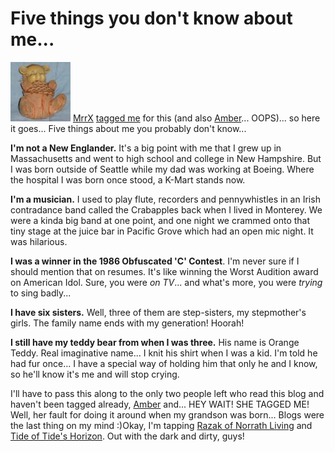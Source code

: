 # Five things you don't know about me...

![teddy.jpg](../uploads/2007/01/teddy.thumbnail.jpg) [MrrX](http://mrrx.wordpress.com/) [tagged me](http://mrrx.wordpress.com/2007/01/04/five-things-about-me/) for this (and also [Amber](http://ambernight.org/archives/2006/12/28/453)... OOPS)... so here it goes... Five things about me you probably don't know...



**I'm not a New Englander.** It's a big point with me that I grew up in Massachusetts and went to high school and college in New Hampshire. But I was born outside of Seattle while my dad was working at Boeing. Where the hospital I was born once stood, a K-Mart stands now.

**I'm a musician.** I used to play flute, recorders and pennywhistles in an Irish contradance band called the Crabapples back when I lived in Monterey. We were a kinda big band at one point, and one night we crammed onto that tiny stage at the juice bar in Pacific Grove which had an open mic night. It was hilarious.

**I was a winner in the 1986 Obfuscated 'C' Contest**. I'm never sure if I should mention that on resumes. It's like winning the Worst Audition award on American Idol. Sure, you were *on TV*... and what's more, you were *trying* to sing badly...

**I have six sisters.** Well, three of them are step-sisters, my stepmother's girls. The family name ends with my generation! Hoorah!

**I still have my teddy bear from when I was three.** His name is Orange Teddy. Real imaginative name... I knit his shirt when I was a kid. I'm told he had fur once... I have a special way of holding him that only he and I know, so he'll know it's me and will stop crying.

I'll have to pass this along to the only two people left who read this blog and haven't been tagged already, [Amber](http://ambernight.org/) and... HEY WAIT! SHE TAGGED ME! Well, her fault for doing it around when my grandson was born... Blogs were the last thing on my mind :)Okay, I'm tapping [Razak of Norrath Living](http://www.norrathliving.com/) and [Tide of Tide's Horizon](http://tidehorizon.blogspot.com/). Out with the dark and dirty, guys!
